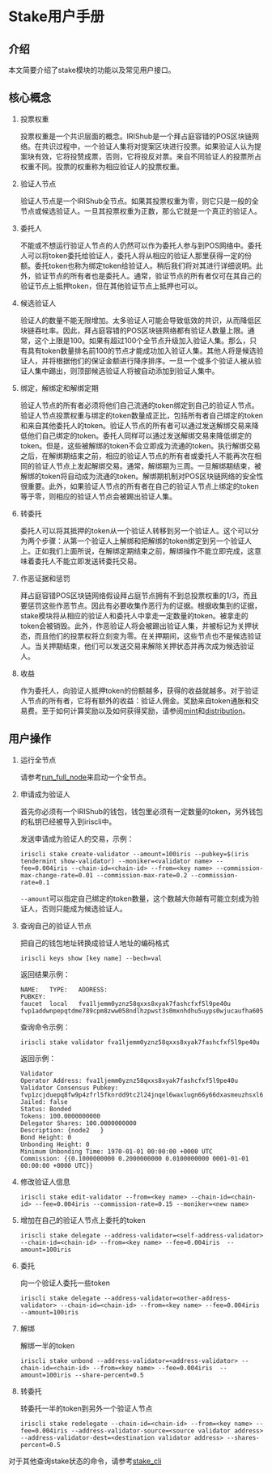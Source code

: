 # Stake用户手册

## 介绍

本文简要介绍了stake模块的功能以及常见用户接口。

## 核心概念

1. 投票权重

	投票权重是一个共识层面的概念。IRIShub是一个拜占庭容错的POS区块链网络。在共识过程中，一个验证人集将对提案区块进行投票。如果验证人认为提案块有效，它将投赞成票，否则，它将投反对票。来自不同验证人的投票所占权重不同。投票的权重称为相应验证人的投票权重。
	
2. 验证人节点

	验证人节点是一个IRIShub全节点。如果其投票权重为零，则它只是一般的全节点或候选验证人。一旦其投票权重为正数，那么它就是一个真正的验证人。

3. 委托人

	不能或不想运行验证人节点的人仍然可以作为委托人参与到POS网络中。委托人可以将token委托给验证人，委托人将从相应的验证人那里获得一定的份额。委托token也称为绑定token给验证人。稍后我们将对其进行详细说明。此外，验证节点的所有者也是委托人。通常，验证节点的所有者仅可在其自己的验证节点上抵押token，但在其他验证节点上抵押也可以。
	
4. 候选验证人

	验证人的数量不能无限增加。太多验证人可能会导致低效的共识，从而降低区块链吞吐率。因此，拜占庭容错的POS区块链网络都有验证人数量上限。通常，这个上限是100。如果有超过100个全节点升级加入验证人集。那么，只有具有token数量排名前100的节点才能成功加入验证人集。其他人将是候选验证人，并将根据他们的保证金额进行降序排序。一旦一个或多个验证人被从验证人集中踢出，则顶部候选验证人将被自动添加到验证人集中。

5. 绑定，解绑定和解绑定期

	验证人节点的所有者必须将他们自己流通的token绑定到自己的验证人节点。验证人节点投票权重与绑定的token数量成正比，包括所有者自己绑定的token和来自其他委托人的token。验证人节点的所有者可以通过发送解绑交易来降低他们自己绑定的token。委托人同样可以通过发送解绑交易来降低绑定的token。但是，这些被解绑的token不会立即成为流通的token。执行解绑交易之后，在解绑期结束之前，相应的验证人节点的所有者或委托人不能再次在相同的验证人节点上发起解绑交易。通常，解绑期为三周。一旦解绑期结束，被解绑的token将自动成为流通的token。解绑期机制对POS区块链网络的安全性很重要。此外，如果验证人节点的所有者在自己的验证人节点上绑定的token等于零，则相应的验证人节点会被踢出验证人集。

6. 转委托

	委托人可以将其抵押的token从一个验证人转移到另一个验证人。这个可以分为两个步骤：从第一个验证人上解绑和把解绑的token绑定到另一个验证人上。正如我们上面所说，在解绑定期结束之前，解绑操作不能立即完成，这意味着委托人不能立即发送转委托交易。

7. 作恶证据和惩罚

	拜占庭容错POS区块链网络假设拜占庭节点拥有不到总投票权重的1/3，而且要惩罚这些作恶节点。因此有必要收集作恶行为的证据。根据收集到的证据，stake模块将从相应的验证人和委托人中拿走一定数量的token。被拿走的token会被销毁。此外，作恶验证人将会被踢出验证人集，并被标记为关押状态，而且他们的投票权将立刻变为零。在关押期间，这些节点也不是候选验证人。当关押期结束，他们可以发送交易来解除关押状态并再次成为候选验证人。

8. 收益

	作为委托人，向验证人抵押token的份额越多，获得的收益就越多。对于验证人节点的所有者，它将有额外的收益：验证人佣金。奖励来自token通胀和交易费。至于如何计算奖励以及如何获得奖励，请参阅[mint](mint.md)和[distribution](distribution.md)。

## 用户操作

1. 运行全节点

	请参考[run_full_node](../get-started/Full-Node.md)来启动一个全节点。

2. 申请成为验证人

      首先你必须有一个IRIShub的钱包，钱包里必须有一定数量的token，另外钱包的私钥已经被导入到iriscli中。

	发送申请成为验证人的交易，示例：
	```
	iriscli stake create-validator --amount=100iris --pubkey=$(iris tendermint show-validator) --moniker=<validator name> --fee=0.004iris --chain-id=<chain-id> --from=<key name> --commission-max-change-rate=0.01 --commission-max-rate=0.2 --commission-rate=0.1
	```
	`--amount`可以指定自己绑定的token数量，这个数越大你越有可能立刻成为验证人，否则只能成为候选验证人。

3. 查询自己的验证人节点

	把自己的钱包地址转换成验证人地址的编码格式
	```
	iriscli keys show [key name] --bech=val
	```
	返回结果示例：
	```
	NAME:   TYPE:   ADDRESS:                                      PUBKEY:
	faucet  local   fva1ljemm0yznz58qxxs8xyak7fashcfxf5l9pe40u    fvp1addwnpepqtdme789cpm8zww058ndlhzpwst3s0mxnhdhu5uyps0wjucaufha605ek3w
	```
	查询命令示例：
	```
	iriscli stake validator fva1ljemm0yznz58qxxs8xyak7fashcfxf5l9pe40u
	```
	返回示例：
	```text
    Validator 
    Operator Address: fva1ljemm0yznz58qxxs8xyak7fashcfxf5l9pe40u
    Validator Consensus Pubkey: fvp1zcjduepq8fw9p4zfrl5fknrdd9tc2l24jnqel6waxlugn66y66dxasmeuzhsxl6m5e
    Jailed: false
    Status: Bonded
    Tokens: 100.0000000000
    Delegator Shares: 100.0000000000
    Description: {node2   }
    Bond Height: 0
    Unbonding Height: 0
    Minimum Unbonding Time: 1970-01-01 00:00:00 +0000 UTC
    Commission: {{0.1000000000 0.2000000000 0.0100000000 0001-01-01 00:00:00 +0000 UTC}}
    ```

4. 修改验证人信息

	```
	iriscli stake edit-validator --from=<key name> --chain-id=<chain-id> --fee=0.004iris --commission-rate=0.15 --moniker=<new name>
	```

5. 增加在自己的验证人节点上委托的token

	```
	iriscli stake delegate --address-validator=<self-address-validator> --chain-id=<chain-id> --from=<key name> --fee=0.004iris  --amount=100iris 
	```

6. 委托

	向一个验证人委托一些token
	```
	iriscli stake delegate --address-validator=<other-address-validator> --chain-id=<chain-id> --from=<key name> --fee=0.004iris  --amount=100iris 
	```

7. 解绑

	解绑一半的token
	```
	iriscli stake unbond --address-validator=<address-validator> --chain-id=<chain-id> --from=<key name> --fee=0.004iris  --amount=100iris --share-percent=0.5
	```

8. 转委托

	转委托一半的token到另外一个验证人节点
	```
	iriscli stake redelegate --chain-id=<chain-id> --from=<key name> --fee=0.004iris --address-validator-source=<source validator address> --address-validator-dest=<destination validator address> --shares-percent=0.5
	```


对于其他查询stake状态的命令，请参考[stake_cli](../cli-client/stake/README.md)
